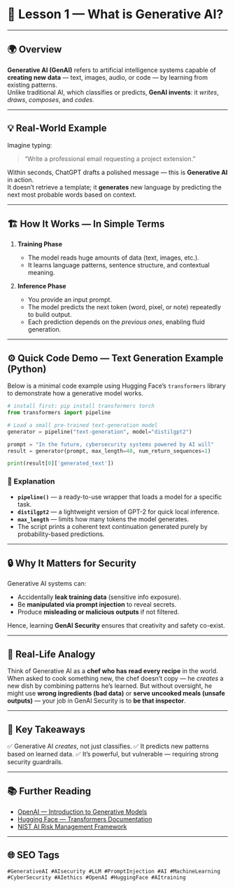 # 🧠 Lesson 1 — What is Generative AI?

---

## 🌍 Overview

**Generative AI (GenAI)** refers to artificial intelligence systems capable of **creating new data** — text, images, audio, or code — by learning from existing patterns.  
Unlike traditional AI, which classifies or predicts, **GenAI invents**: it *writes*, *draws*, *composes*, and *codes*.

---

## 💡 Real-World Example

Imagine typing:

> “Write a professional email requesting a project extension.”

Within seconds, ChatGPT drafts a polished message — this is **Generative AI** in action.  
It doesn’t retrieve a template; it **generates** new language by predicting the next most probable words based on context.

---

## 🏗️ How It Works — In Simple Terms

1. **Training Phase**  
   - The model reads huge amounts of data (text, images, etc.).  
   - It learns language patterns, sentence structure, and contextual meaning.

2. **Inference Phase**  
   - You provide an input prompt.  
   - The model predicts the next token (word, pixel, or note) repeatedly to build output.  
   - Each prediction depends on the *previous ones*, enabling fluid generation.

---

## ⚙️ Quick Code Demo — Text Generation Example (Python)

Below is a minimal code example using Hugging Face’s `transformers` library to demonstrate how a generative model works.

```python
# install first: pip install transformers torch
from transformers import pipeline

# Load a small pre-trained text-generation model
generator = pipeline("text-generation", model="distilgpt2")

prompt = "In the future, cybersecurity systems powered by AI will"
result = generator(prompt, max_length=40, num_return_sequences=1)

print(result[0]['generated_text'])
````

### 🧩 Explanation

* **`pipeline()`** — a ready-to-use wrapper that loads a model for a specific task.
* **`distilgpt2`** — a lightweight version of GPT-2 for quick local inference.
* **`max_length`** — limits how many tokens the model generates.
* The script prints a coherent text continuation generated purely by probability-based predictions.

---

## 🔒 Why It Matters for Security

Generative AI systems can:

* Accidentally **leak training data** (sensitive info exposure).
* Be **manipulated via prompt injection** to reveal secrets.
* Produce **misleading or malicious outputs** if not filtered.

Hence, learning **GenAI Security** ensures that creativity and safety co-exist.

---

## 🧭 Real-Life Analogy

Think of Generative AI as a **chef who has read every recipe** in the world.
When asked to cook something new, the chef doesn’t copy — he *creates* a new dish by combining patterns he’s learned.
But without oversight, he might use **wrong ingredients (bad data)** or **serve uncooked meals (unsafe outputs)** — your job in GenAI Security is to **be that inspector**.

---

## 🧠 Key Takeaways

✅ Generative AI *creates*, not just classifies.
✅ It predicts new patterns based on learned data.
✅ It’s powerful, but vulnerable — requiring strong security guardrails.

---

## 📚 Further Reading

* [OpenAI — Introduction to Generative Models](https://openai.com/research)
* [Hugging Face — Transformers Documentation](https://huggingface.co/docs/transformers)
* [NIST AI Risk Management Framework](https://www.nist.gov/itl/ai-risk-management-framework)

---

## 🌐 SEO Tags

`#GenerativeAI #AIsecurity #LLM #PromptInjection #AI #MachineLearning #CyberSecurity #AIethics #OpenAI #HuggingFace #AItraining`

